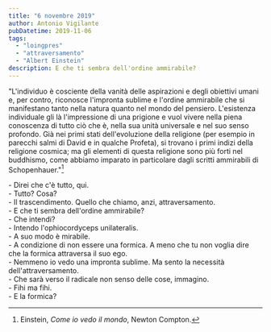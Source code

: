 ```yaml
---
title: "6 novembre 2019"
author: Antonio Vigilante
pubDatetime: 2019-11-06
tags: 
  - "loingpres"
  - "attraversamento"
  - "Albert Einstein"
description: E che ti sembra dell'ordine ammirabile? 
---
```


"L'individuo è cosciente della vanità delle aspirazioni e degli obiettivi umani e, per contro, riconosce l'impronta sublime e l'ordine ammirabile che si manifestano tanto nella natura quanto nel mondo del pensiero. L'esistenza individuale gli là l'impressione di una prigione e vuol vivere nella piena conoscenza di tutto ciò che è, nella sua unità universale e nel suo senso profondo. Già nei primi stati dell'evoluzione della religione (per esempio in parecchi salmi di David e in qualche Profeta), si trovano i primi indizi della religione cosmica; ma gli elementi di questa religione sono più forti nel buddhismo, come abbiamo imparato in particolare dagli scritti ammirabili di Schopenhauer."[^1]  
  
\- Direi che c'è tutto, qui.  
\- Tutto? Cosa?  
\- Il trascendimento. Quello che chiamo, anzi, attraversamento.  
\- E che ti sembra dell'ordine ammirabile?  
\- Che intendi?  
\- Intendo l'ophiocordyceps unilateralis.  
\- A suo modo è mirabile.  
\- A condizione di non essere una formica. A meno che tu non voglia dire che la formica attraversa il suo ego.  
\- Nemmeno io vedo una impronta sublime. Ma sento la necessità dell'attraversamento.  
\- Che sarà verso il radicale non senso delle cose, immagino.  
\- Fihi ma fihi.  
\- E la formica?  
  
[^1]: Einstein, _Come io vedo il mondo_, Newton Compton.
